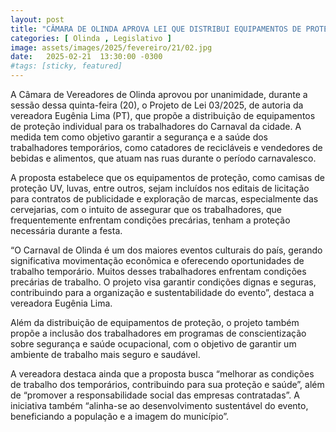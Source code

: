 ```yaml
---
layout: post
title: "CÂMARA DE OLINDA APROVA LEI QUE DISTRIBUI EQUIPAMENTOS DE PROTEÇÃO AOS TRABALHADORES DO CARNAVAL"
categories: [ Olinda , Legislativo ]
image: assets/images/2025/fevereiro/21/02.jpg
date:   2025-02-21  13:30:00 -0300
#tags: [sticky, featured]
---
```

A Câmara de Vereadores de Olinda aprovou por unanimidade, durante a sessão dessa quinta-feira (20), o Projeto de Lei 03/2025, de autoria da vereadora Eugênia Lima (PT), que propõe a distribuição de equipamentos de proteção individual para os trabalhadores do Carnaval da cidade. A medida tem como objetivo garantir a segurança e a saúde dos trabalhadores temporários, como catadores de recicláveis e vendedores de bebidas e alimentos, que atuam nas ruas durante o período carnavalesco.

A proposta estabelece que os equipamentos de proteção, como camisas de proteção UV, luvas, entre outros, sejam incluídos nos editais de licitação para contratos de publicidade e exploração de marcas, especialmente das cervejarias, com o intuito de assegurar que os trabalhadores, que frequentemente enfrentam condições precárias, tenham a proteção necessária durante a festa.

“O Carnaval de Olinda é um dos maiores eventos culturais do país, gerando significativa movimentação econômica e oferecendo oportunidades de trabalho temporário. Muitos desses trabalhadores enfrentam condições precárias de trabalho. O projeto visa garantir condições dignas e seguras, contribuindo para a organização e sustentabilidade do evento”, destaca a vereadora Eugênia Lima.

Além da distribuição de equipamentos de proteção, o projeto também propõe a inclusão dos trabalhadores em programas de conscientização sobre segurança e saúde ocupacional, com o objetivo de garantir um ambiente de trabalho mais seguro e saudável.

A vereadora destaca ainda que a proposta busca “melhorar as condições de trabalho dos temporários, contribuindo para sua proteção e saúde”, além de “promover a responsabilidade social das empresas contratadas”. A iniciativa também “alinha-se ao desenvolvimento sustentável do evento, beneficiando a população e a imagem do município”.